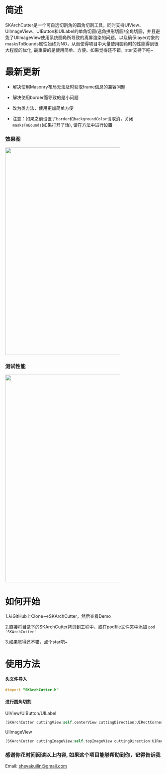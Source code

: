 # 简述


SKArchCutter是一个可自选切割角的圆角切割工具，同时支持UIView、UIImageView、UIButton和UILabel的单角切圆/选角拱形切圆/全角切圆，并且避免了UIImageView使用系统圆角所导致的离屏渲染的问题，以及确保layer对象的masksToBounds属性始终为NO，从而使得项目中大量使用圆角时的性能得到很大程度的优化, 最重要的是使用简单、方便。如果觉得还不错，star支持下吧~

# 最新更新

- 解决使用Masonry布局无法及时获取frame信息的兼容问题

- 解决使用border而导致的是小问题

- 改为类方法，使用更加简单方便

- 注意：如果之前设置了`border`和`backgroundColor`请取消，关闭`masksToBounds`(如果打开了话), 请在方法中进行设置

### 效果图 
<img src="http://ofg0p74ar.bkt.clouddn.com/SKArchCutter.png" width="370" height ="665" />


### 测试性能
<img src="http://ofg0p74ar.bkt.clouddn.com/SKArchCutter.gif" width="370" height ="665" />



# 如何开始


1.从GitHub上Clone-->SKArchCutter，然后查看Demo

2.直接将目录下的SKArchCutter拷贝到工程中，或在podfile文件夹中添加 ```pod 'SKArchCutter'```

3.如果觉得还不错，点个star吧~


# 使用方法

#### 头文件导入
```objectivec
#import "SKArchCutter.h"
```

#### 进行圆角切割


UIView/UIButton/UILabel
```objectivec
[SKArchCutter cuttingView:self.centerView cuttingDirection:UIRectCornerTopRight | UIRectCornerTopLeft cornerRadii:self.centerView.frame.size.height / 2 borderWidth:1 borderColor:[UIColor purpleColor] backgroundColor:[UIColor redColor]];
```

UIImageView
```objectivec
[SKArchCutter cuttingImageView:self.topImageView cuttingDirection:UIRectCornerAllCorners cornerRadii:self.topImageView.frame.size.height / 2 borderWidth:1 borderColor:[UIColor blackColor] backgroundColor:[UIColor clearColor]];
```


### 感谢你花时间阅读以上内容, 如果这个项目能够帮助到你，记得告诉我


Email: shevakuilin@gmail.com
